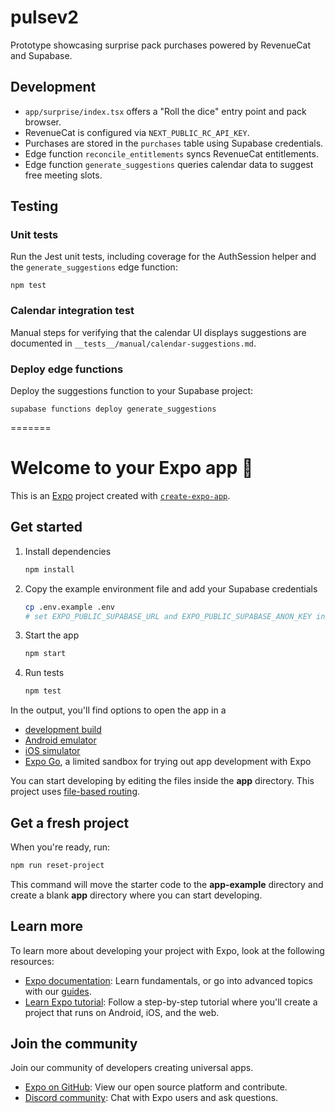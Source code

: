 
# pulsev2

Prototype showcasing surprise pack purchases powered by RevenueCat and Supabase.

## Development

- `app/surprise/index.tsx` offers a "Roll the dice" entry point and pack browser.
- RevenueCat is configured via `NEXT_PUBLIC_RC_API_KEY`.
- Purchases are stored in the `purchases` table using Supabase credentials.
- Edge function `reconcile_entitlements` syncs RevenueCat entitlements.
- Edge function `generate_suggestions` queries calendar data to suggest free meeting slots.

## Testing

### Unit tests

Run the Jest unit tests, including coverage for the AuthSession helper and the `generate_suggestions` edge function:

```
npm test
```


### Calendar integration test

Manual steps for verifying that the calendar UI displays suggestions are documented in `__tests__/manual/calendar-suggestions.md`.

### Deploy edge functions

Deploy the suggestions function to your Supabase project:

```
supabase functions deploy generate_suggestions
```

=======
# Welcome to your Expo app 👋

This is an [Expo](https://expo.dev) project created with [`create-expo-app`](https://www.npmjs.com/package/create-expo-app).

## Get started

1. Install dependencies

   ```bash
   npm install
   ```

2. Copy the example environment file and add your Supabase credentials

   ```bash
   cp .env.example .env
   # set EXPO_PUBLIC_SUPABASE_URL and EXPO_PUBLIC_SUPABASE_ANON_KEY in .env
   ```

3. Start the app

   ```bash
   npm start
   ```

4. Run tests

   ```bash
   npm test
   ```

In the output, you'll find options to open the app in a

- [development build](https://docs.expo.dev/develop/development-builds/introduction/)
- [Android emulator](https://docs.expo.dev/workflow/android-studio-emulator/)
- [iOS simulator](https://docs.expo.dev/workflow/ios-simulator/)
- [Expo Go](https://expo.dev/go), a limited sandbox for trying out app development with Expo

You can start developing by editing the files inside the **app** directory. This project uses [file-based routing](https://docs.expo.dev/router/introduction).

## Get a fresh project

When you're ready, run:

```bash
npm run reset-project
```

This command will move the starter code to the **app-example** directory and create a blank **app** directory where you can start developing.

## Learn more

To learn more about developing your project with Expo, look at the following resources:

- [Expo documentation](https://docs.expo.dev/): Learn fundamentals, or go into advanced topics with our [guides](https://docs.expo.dev/guides).
- [Learn Expo tutorial](https://docs.expo.dev/tutorial/introduction/): Follow a step-by-step tutorial where you'll create a project that runs on Android, iOS, and the web.

## Join the community

Join our community of developers creating universal apps.

- [Expo on GitHub](https://github.com/expo/expo): View our open source platform and contribute.
- [Discord community](https://chat.expo.dev): Chat with Expo users and ask questions.

